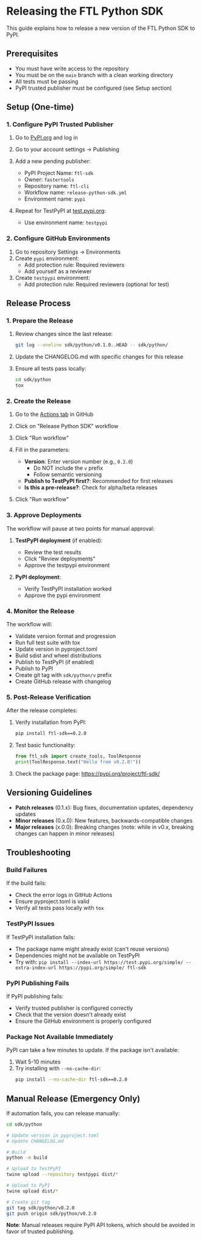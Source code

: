 # Releasing the FTL Python SDK

This guide explains how to release a new version of the FTL Python SDK to PyPI.

## Prerequisites

- You must have write access to the repository
- You must be on the `main` branch with a clean working directory
- All tests must be passing
- PyPI trusted publisher must be configured (see Setup section)

## Setup (One-time)

### 1. Configure PyPI Trusted Publisher

1. Go to [PyPI.org](https://pypi.org) and log in
2. Go to your account settings → Publishing
3. Add a new pending publisher:
   - PyPI Project Name: `ftl-sdk`
   - Owner: `fastertools`
   - Repository name: `ftl-cli`
   - Workflow name: `release-python-sdk.yml`
   - Environment name: `pypi`

4. Repeat for TestPyPI at [test.pypi.org](https://test.pypi.org):
   - Use environment name: `testpypi`

### 2. Configure GitHub Environments

1. Go to repository Settings → Environments
2. Create `pypi` environment:
   - Add protection rule: Required reviewers
   - Add yourself as a reviewer
3. Create `testpypi` environment:
   - Add protection rule: Required reviewers (optional for test)

## Release Process

### 1. Prepare the Release

1. Review changes since the last release:
   ```bash
   git log --oneline sdk/python/v0.1.0..HEAD -- sdk/python/
   ```

2. Update the CHANGELOG.md with specific changes for this release

3. Ensure all tests pass locally:
   ```bash
   cd sdk/python
   tox
   ```

### 2. Create the Release

1. Go to the [Actions tab](https://github.com/fastertools/ftl-cli/actions) in GitHub

2. Click on "Release Python SDK" workflow

3. Click "Run workflow"

4. Fill in the parameters:
   - **Version**: Enter version number (e.g., `0.2.0`)
     - Do NOT include the `v` prefix
     - Follow semantic versioning
   - **Publish to TestPyPI first?**: Recommended for first releases
   - **Is this a pre-release?**: Check for alpha/beta releases

5. Click "Run workflow"

### 3. Approve Deployments

The workflow will pause at two points for manual approval:

1. **TestPyPI deployment** (if enabled):
   - Review the test results
   - Click "Review deployments"
   - Approve the testpypi environment

2. **PyPI deployment**:
   - Verify TestPyPI installation worked
   - Approve the pypi environment

### 4. Monitor the Release

The workflow will:
- Validate version format and progression
- Run full test suite with tox
- Update version in pyproject.toml
- Build sdist and wheel distributions
- Publish to TestPyPI (if enabled)
- Publish to PyPI
- Create git tag with `sdk/python/v` prefix
- Create GitHub release with changelog

### 5. Post-Release Verification

After the release completes:

1. Verify installation from PyPI:
   ```bash
   pip install ftl-sdk==0.2.0
   ```

2. Test basic functionality:
   ```python
   from ftl_sdk import create_tools, ToolResponse
   print(ToolResponse.text("Hello from v0.2.0!"))
   ```

3. Check the package page: https://pypi.org/project/ftl-sdk/

## Versioning Guidelines

- **Patch releases** (0.1.x): Bug fixes, documentation updates, dependency updates
- **Minor releases** (0.x.0): New features, backwards-compatible changes
- **Major releases** (x.0.0): Breaking changes (note: while in v0.x, breaking changes can happen in minor releases)

## Troubleshooting

### Build Failures

If the build fails:
- Check the error logs in GitHub Actions
- Ensure pyproject.toml is valid
- Verify all tests pass locally with `tox`

### TestPyPI Issues

If TestPyPI installation fails:
- The package name might already exist (can't reuse versions)
- Dependencies might not be available on TestPyPI
- Try with: `pip install --index-url https://test.pypi.org/simple/ --extra-index-url https://pypi.org/simple/ ftl-sdk`

### PyPI Publishing Fails

If PyPI publishing fails:
- Verify trusted publisher is configured correctly
- Check that the version doesn't already exist
- Ensure the GitHub environment is properly configured

### Package Not Available Immediately

PyPI can take a few minutes to update. If the package isn't available:
1. Wait 5-10 minutes
2. Try installing with `--no-cache-dir`:
   ```bash
   pip install --no-cache-dir ftl-sdk==0.2.0
   ```

## Manual Release (Emergency Only)

If automation fails, you can release manually:

```bash
cd sdk/python

# Update version in pyproject.toml
# Update CHANGELOG.md

# Build
python -m build

# Upload to TestPyPI
twine upload --repository testpypi dist/*

# Upload to PyPI
twine upload dist/*

# Create git tag
git tag sdk/python/v0.2.0
git push origin sdk/python/v0.2.0
```

**Note**: Manual releases require PyPI API tokens, which should be avoided in favor of trusted publishing.